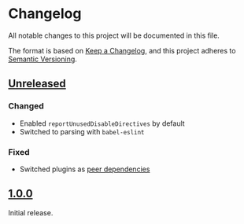 # Changelog

All notable changes to this project will be documented in this file.

The format is based on [Keep a Changelog](https://keepachangelog.com/en/1.0.0/),
and this project adheres to
[Semantic Versioning](https://semver.org/spec/v2.0.0.html).

## [Unreleased]

### Changed

- Enabled `reportUnusedDisableDirectives` by default
- Switched to parsing with `babel-eslint`

### Fixed

- Switched plugins as
  [peer dependencies](https://eslint.org/docs/developer-guide/shareable-configs#publishing-a-shareable-config)

## [1.0.0]

Initial release.

[unreleased]: https://github.com/dxw/eslint-config/compare/v1.0.0...HEAD
[1.0.0]: https://github.com/dxw/eslint-config/releases/tag/v1.0.0
